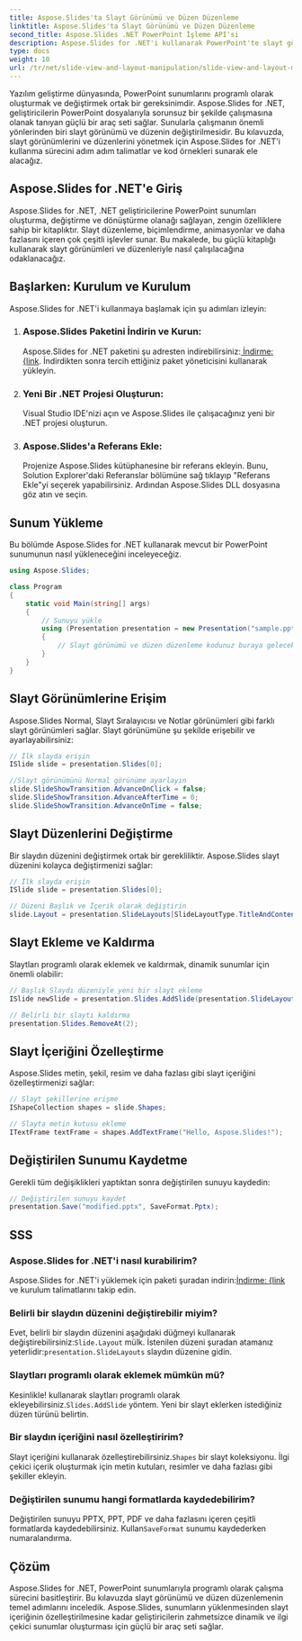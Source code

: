 ```yaml
---
title: Aspose.Slides'ta Slayt Görünümü ve Düzen Düzenleme
linktitle: Aspose.Slides'ta Slayt Görünümü ve Düzen Düzenleme
second_title: Aspose.Slides .NET PowerPoint İşleme API'si
description: Aspose.Slides for .NET'i kullanarak PowerPoint'te slayt görünümlerini ve düzenlerini nasıl değiştireceğinizi öğrenin. Kod örnekleri içeren adım adım kılavuz.
type: docs
weight: 10
url: /tr/net/slide-view-and-layout-manipulation/slide-view-and-layout-manipulation/
---
```


Yazılım geliştirme dünyasında, PowerPoint sunumlarını programlı olarak oluşturmak ve değiştirmek ortak bir gereksinimdir. Aspose.Slides for .NET, geliştiricilerin PowerPoint dosyalarıyla sorunsuz bir şekilde çalışmasına olanak tanıyan güçlü bir araç seti sağlar. Sunularla çalışmanın önemli yönlerinden biri slayt görünümü ve düzenin değiştirilmesidir. Bu kılavuzda, slayt görünümlerini ve düzenlerini yönetmek için Aspose.Slides for .NET'i kullanma sürecini adım adım talimatlar ve kod örnekleri sunarak ele alacağız.


## Aspose.Slides for .NET'e Giriş

Aspose.Slides for .NET, .NET geliştiricilerine PowerPoint sunumları oluşturma, değiştirme ve dönüştürme olanağı sağlayan, zengin özelliklere sahip bir kitaplıktır. Slayt düzenleme, biçimlendirme, animasyonlar ve daha fazlasını içeren çok çeşitli işlevler sunar. Bu makalede, bu güçlü kitaplığı kullanarak slayt görünümleri ve düzenleriyle nasıl çalışılacağına odaklanacağız.

## Başlarken: Kurulum ve Kurulum

Aspose.Slides for .NET'i kullanmaya başlamak için şu adımları izleyin:

1. ### Aspose.Slides Paketini İndirin ve Kurun:
    Aspose.Slides for .NET paketini şu adresten indirebilirsiniz:[ İndirme: {link](https://releases.aspose.com/slides/net/). İndirdikten sonra tercih ettiğiniz paket yöneticisini kullanarak yükleyin.

2. ### Yeni Bir .NET Projesi Oluşturun:
   Visual Studio IDE'nizi açın ve Aspose.Slides ile çalışacağınız yeni bir .NET projesi oluşturun.

3. ### Aspose.Slides'a Referans Ekle:
   Projenize Aspose.Slides kütüphanesine bir referans ekleyin. Bunu, Solution Explorer'daki Referanslar bölümüne sağ tıklayıp "Referans Ekle"yi seçerek yapabilirsiniz. Ardından Aspose.Slides DLL dosyasına göz atın ve seçin.

## Sunum Yükleme

Bu bölümde Aspose.Slides for .NET kullanarak mevcut bir PowerPoint sunumunun nasıl yükleneceğini inceleyeceğiz.

```csharp
using Aspose.Slides;

class Program
{
    static void Main(string[] args)
    {
        // Sunuyu yükle
        using (Presentation presentation = new Presentation("sample.pptx"))
        {
            // Slayt görünümü ve düzen düzenleme kodunuz buraya gelecek
        }
    }
}
```

## Slayt Görünümlerine Erişim

Aspose.Slides Normal, Slayt Sıralayıcısı ve Notlar görünümleri gibi farklı slayt görünümleri sağlar. Slayt görünümüne şu şekilde erişebilir ve ayarlayabilirsiniz:

```csharp
// İlk slayda erişin
ISlide slide = presentation.Slides[0];

//Slayt görünümünü Normal görünüme ayarlayın
slide.SlideShowTransition.AdvanceOnClick = false;
slide.SlideShowTransition.AdvanceAfterTime = 0;
slide.SlideShowTransition.AdvanceOnTime = false;
```

## Slayt Düzenlerini Değiştirme

Bir slaydın düzenini değiştirmek ortak bir gerekliliktir. Aspose.Slides slayt düzenini kolayca değiştirmenizi sağlar:

```csharp
// İlk slayda erişin
ISlide slide = presentation.Slides[0];

// Düzeni Başlık ve İçerik olarak değiştirin
slide.Layout = presentation.SlideLayouts[SlideLayoutType.TitleAndContent];
```

## Slayt Ekleme ve Kaldırma

Slaytları programlı olarak eklemek ve kaldırmak, dinamik sunumlar için önemli olabilir:

```csharp
// Başlık Slaydı düzeniyle yeni bir slayt ekleme
ISlide newSlide = presentation.Slides.AddSlide(presentation.SlideLayouts[SlideLayoutType.TitleSlide]);

// Belirli bir slaytı kaldırma
presentation.Slides.RemoveAt(2);
```

## Slayt İçeriğini Özelleştirme

Aspose.Slides metin, şekil, resim ve daha fazlası gibi slayt içeriğini özelleştirmenizi sağlar:

```csharp
// Slayt şekillerine erişme
IShapeCollection shapes = slide.Shapes;

// Slayta metin kutusu ekleme
ITextFrame textFrame = shapes.AddTextFrame("Hello, Aspose.Slides!");
```

## Değiştirilen Sunumu Kaydetme

Gerekli tüm değişiklikleri yaptıktan sonra değiştirilen sunuyu kaydedin:

```csharp
// Değiştirilen sunuyu kaydet
presentation.Save("modified.pptx", SaveFormat.Pptx);
```

## SSS

### Aspose.Slides for .NET'i nasıl kurabilirim?

 Aspose.Slides for .NET'i yüklemek için paketi şuradan indirin:[İndirme: {link](https://releases.aspose.com/slides/net/) ve kurulum talimatlarını takip edin.

### Belirli bir slaydın düzenini değiştirebilir miyim?

 Evet, belirli bir slaydın düzenini aşağıdaki düğmeyi kullanarak değiştirebilirsiniz:`Slide.Layout` mülk. İstenilen düzeni şuradan atamanız yeterlidir:`presentation.SlideLayouts` slaydın düzenine gidin.

### Slaytları programlı olarak eklemek mümkün mü?

 Kesinlikle! kullanarak slaytları programlı olarak ekleyebilirsiniz.`Slides.AddSlide` yöntem. Yeni bir slayt eklerken istediğiniz düzen türünü belirtin.

### Bir slaydın içeriğini nasıl özelleştiririm?

 Slayt içeriğini kullanarak özelleştirebilirsiniz.`Shapes` bir slayt koleksiyonu. İlgi çekici içerik oluşturmak için metin kutuları, resimler ve daha fazlası gibi şekiller ekleyin.

### Değiştirilen sunumu hangi formatlarda kaydedebilirim?

 Değiştirilen sunuyu PPTX, PPT, PDF ve daha fazlasını içeren çeşitli formatlarda kaydedebilirsiniz. Kullan`SaveFormat` sunumu kaydederken numaralandırma.

## Çözüm

Aspose.Slides for .NET, PowerPoint sunumlarıyla programlı olarak çalışma sürecini basitleştirir. Bu kılavuzda slayt görünümü ve düzen düzenlemenin temel adımlarını inceledik. Aspose.Slides, sunumların yüklenmesinden slayt içeriğinin özelleştirilmesine kadar geliştiricilerin zahmetsizce dinamik ve ilgi çekici sunumlar oluşturması için güçlü bir araç seti sağlar.
